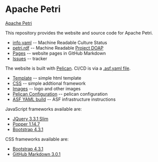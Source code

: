 # Apache Petri
[Apache Petri](https://petri.apache.org/)

This repository provides the website and source code for Apache Petri.

- [info.yaml](content/info.yaml) -- Machine Readable Culture Status
- [petri.rdf](content/petri.rdf) -- Machine Readable [Project DOAP](https://projects.apache.org/project.html?petri)
- [Pages](content/pages) -- website pages in GitHub Markdown
- [Issues](https://github.com/apache/petri-site/issues) -- tracker

The website is built with [Pelican](https://blog.getpelican.com).
CI/CD is via a [.asf.yaml file](https://cwiki.apache.org/confluence/display/INFRA/Git+-+.asf.yaml+features).

- [Template](theme/apache/templates) -- simple html template
- [CSS](theme/apache/static/css) -- simple addtional framework
- [Images](content/images) -- logo and other images
- [Pelican Configuration](pelicanconf.py) -- pelican configuration
- [ASF YAML build](.asf.yaml) -- ASF infrastructure instructions

JavaScript frameworks available are:
- [JQuery 3.3.1 Slim](https://code.jquery.com/jquery-3.3.1.slim.js)
- [Popper 1.14.7](https://cdnjs.cloudflare.com/ajax/libs/popper.js/1.14.7/umd/popper.js)
- [Bootstrap 4.3.1](https://stackpath.bootstrapcdn.com/bootstrap/4.3.1/js/bootstrap.js)

CSS frameworks available are:
- [Bootstrap 4.3.1](https://stackpath.bootstrapcdn.com/bootstrap/4.3.1/css/bootstrap.css)
- [GitHub Markdown 3.0.1](https://cdnjs.cloudflare.com/ajax/libs/github-markdown-css/3.0.1/github-markdown.css)
